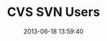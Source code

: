 ---
layout: post
title:  "CVS SVN Users"
date:   2013-06-18 13:59:40
categories: vulnerabilities
---